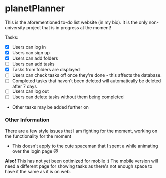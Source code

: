# planetPlanner
This is the aforementioned to-do list website (in my bio). It is the only non-university project that is in progress at the moment!

Tasks: 
- [x] Users can log in
- [x] Users can sign up
- [x] Users can add folders
- [ ] Users can add tasks
- [x] Tasks from folders are displayed
- [ ] Users can check tasks off once they're done - this affects the database.
- [ ] Completed tasks that haven't been deleted will automatically be deleted after 7 days
- [ ] Users can log out
- [ ] Users can delete tasks without them being completed

+ Other tasks may be added further on

### Other Information
There are a few style issues that I am fighting for the moment, working on the functionality for the moment
  - This doesn't apply to the cute spaceman that I spent a while animating over the login page 😼

**Also!** This has not yet been optimized for mobile :( The mobile version will need a different page for showing tasks as there's not enough space to have it the same as it is on web.
